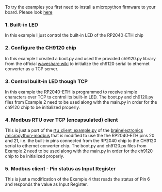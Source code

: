 To try the examples you first need to install a micropython firmware to your board.
Please look <a href="https://github.com/nichokap/RP2040-ETH/tree/main/MicroPython%20Firmware">here</a>

### 1. Built-in LED

In this example I just control the built-in LED of the RP2040-ETH chip

### 2. Configure the CH9120 chip

In this example I created a boot.py and used the provided ch9120.py library from the official <a href="https://www.waveshare.com/wiki/RP2040-ETH">waveshare wiki</a> to initialize the ch9120 serial to ethernet converter as a TCP server.

### 3. Control built-in LED though TCP
In this example the RP2040-ETH is programmed to receive simple characters over TCP to control its built-in LED.
The boot.py and ch9120.py files from Example 2 need to be used along with the main.py in order for the ch9120 chip to be initialized properly.

### 4. Modbus RTU over TCP (encapsulated) client
This is just a port of the [rtu_client_example.py](https://github.com/brainelectronics/micropython-modbus/blob/develop/examples/rtu_client_example.py) of the [brainelectronics
/micropython-modbus](https://github.com/brainelectronics/micropython-modbus) that is modified to use the the RP2040-ETH pins 20 and 21, i.e. the built-in pins connected from the RP2040 chip to the CH9120 serial to ethernet converter chip. 
The boot.py and ch9120.py files from Example 2 need to be used along with the main.py in order for the ch9120 chip to be initialized properly.

### 5. Modbus client - Pin status as Input Register
This is just a modification of the Example 4 that reads the status of Pin 6 and responds the value as Input Register.
